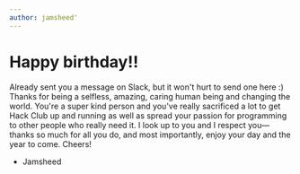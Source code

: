 ```yaml
---
author: jamsheed'
---
```


# Happy birthday!!

Already sent you a message on Slack, but it won't hurt to send one here :) Thanks for being a selfless, amazing, caring human being and changing the world. You're a super kind person and you've really sacrificed a lot to get Hack Club up and running as well as spread your passion for programming to other people who really need it. I look up to you and I respect you—thanks so much for all you do, and most importantly, enjoy your day and the year to come. Cheers!

- Jamsheed
